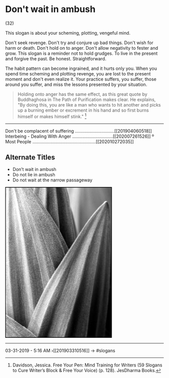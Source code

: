 # Don't wait in ambush 
(32)

This slogan is about your scheming, plotting, vengeful mind.

Don't seek revenge. Don't try and conjure up bad things. Don't wish for harm or death. Don't hold on to anger. Don't allow negativity to fester and grow. This slogan is a reminder not to hold grudges. To live in the present and forgive the past. Be honest. Straightforward.

The habit pattern can become ingrained, and it hurts only you. When you spend time scheming and plotting revenge, you are lost to the present moment and don't even realize it. Your practice suffers, you suffer, those around you suffer, and miss the lessons presented by your situation.

> Holding onto anger has the same effect, as this great quote by Buddhaghosa in The Path of Purification makes clear. He explains, "By doing this, you are like a man who wants to hit another and picks up a burning ember or excrement in his hand and so first burns himself or makes himself stink." [^1]

[^1]: Davidson, Jessica. Free Your Pen: Mind Training for Writers (59 Slogans to Cure Writer’s Block & Free Your Voice) (p. 128). JesDharma Books. 

----------------------------------------------------------------

Don't be complacent of suffering ...............................[[201904060518]]
Interbeing - Dealing With Anger ................................[[202007261526]]
º Most People ..................................................[[202010272035]]


## Alternate Titles
- Don’t wait in ambush
- Do not lie in ambush
- Do not wait at the narrow passageway

![](media/475_Corn-Lily-2.jpg)

----------------------------------------------------------------
03-31-2019 - 5:16 AM
›[[201903310516]]
→ #slogans
<div style="page-break-after: always;"></div>
